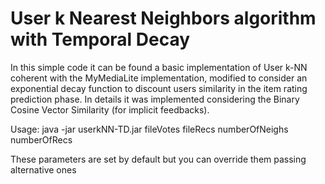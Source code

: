 # User k Nearest Neighbors algorithm with Temporal Decay
In this simple code it can be found a basic implementation of User k-NN coherent with the MyMediaLite implementation, modified to consider an exponential decay function to discount users similarity in the item rating prediction phase. In details it was implemented considering the Binary Cosine Vector Similarity (for implicit feedbacks).

Usage: java -jar userkNN-TD.jar fileVotes fileRecs numberOfNeighs numberOfRecs

These parameters are set by default but you can override them passing alternative ones
